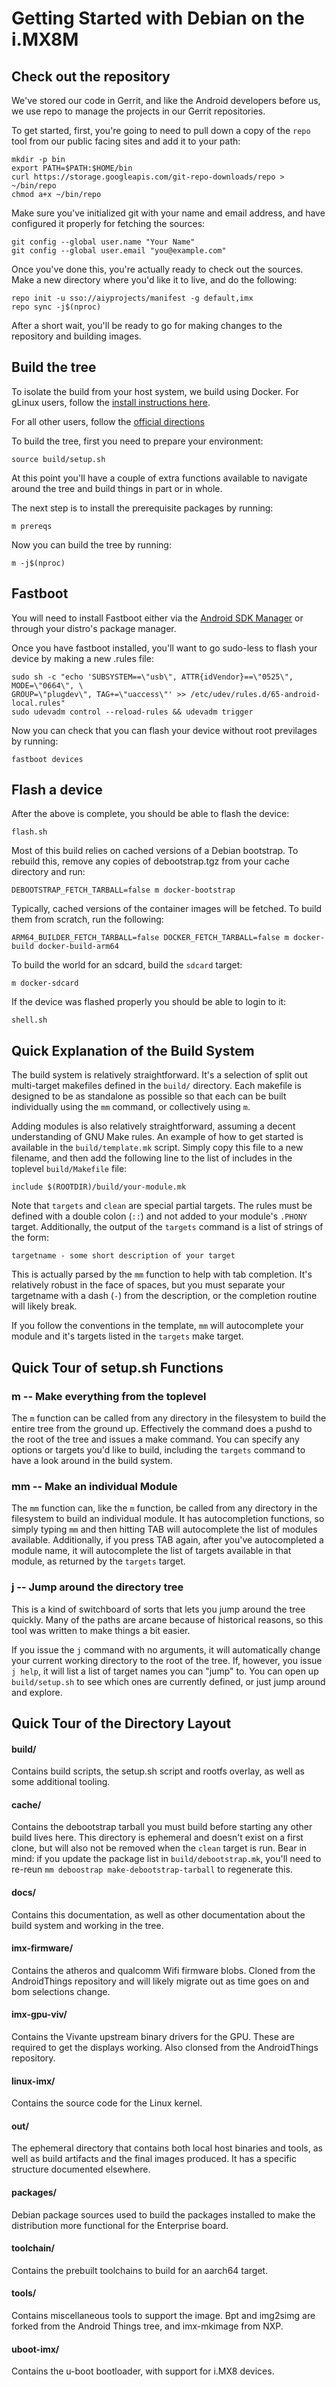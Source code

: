 # Getting Started with Debian on the i.MX8M

## Check out the repository

We've stored our code in Gerrit, and like the Android developers before us, we
use repo to manage the projects in our Gerrit repositories.

To get started, first, you're going to need to pull down a copy of the `repo`
tool from our public facing sites and add it to your path:

```
mkdir -p bin
export PATH=$PATH:$HOME/bin
curl https://storage.googleapis.com/git-repo-downloads/repo > ~/bin/repo
chmod a+x ~/bin/repo
```

Make sure you've initialized git with your name and email address, and have
configured it properly for fetching the sources:

```
git config --global user.name "Your Name"
git config --global user.email "you@example.com"
```

Once you've done this, you're actually ready to check out the sources. Make a
new directory where you'd like it to live, and do the following:

```
repo init -u sso://aiyprojects/manifest -g default,imx
repo sync -j$(nproc)
```

After a short wait, you'll be ready to go for making changes to the repository
and building images.

## Build the tree

To isolate the build from your host system, we build using Docker.
For gLinux users, follow the [install instructions here](http://go/installdocker).

For all other users, follow the [official directions](https://docs.docker.com/install)

To build the tree, first you need to prepare your environment:

```
source build/setup.sh
```

At this point you'll have a couple of extra functions available to navigate
around the tree and build things in part or in whole.

The next step is to install the prerequisite packages by running:

```
m prereqs
```

Now you can build the tree by running:

```
m -j$(nproc)
```

## Fastboot

You will need to install Fastboot either via the [Android SDK Manager](https://developer.android.com/studio/#downloads) or through your distro's package manager.

Once you have fastboot installed, you'll want to go sudo-less to flash your device by making a new .rules file:

```
sudo sh -c "echo 'SUBSYSTEM==\"usb\", ATTR{idVendor}==\"0525\", MODE=\"0664\", \
GROUP=\"plugdev\", TAG+=\"uaccess\"' >> /etc/udev/rules.d/65-android-local.rules"
sudo udevadm control --reload-rules && udevadm trigger
```

Now you can check that you can flash your device without root previlages by running:

```
fastboot devices
```

## Flash a device

After the above is complete, you should be able to flash the device:

```
flash.sh
```

Most of this build relies on cached versions of a Debian bootstrap.
To rebuild this, remove any copies of debootstrap.tgz from your cache directory
and run:

```
DEBOOTSTRAP_FETCH_TARBALL=false m docker-bootstrap
```

Typically, cached versions of the container images will be fetched.
To build them from scratch, run the following:

```
ARM64_BUILDER_FETCH_TARBALL=false DOCKER_FETCH_TARBALL=false m docker-build docker-build-arm64
```

To build the world for an sdcard, build the `sdcard` target:

```
m docker-sdcard
```

If the device was flashed properly you should be able to login to it:

```
shell.sh
```

## Quick Explanation of the Build System

The build system is relatively straightforward. It's a selection of split
out multi-target makefiles defined in the `build/` directory. Each makefile is
designed to be as standalone as possible so that each can be built individually
using the `mm` command, or collectively using `m`.

Adding modules is also relatively straightforward, assuming a decent
understanding of GNU Make rules. An example of how to get started is available
in the `build/template.mk` script. Simply copy this file to a new filename, and
then add the following line to the list of includes in the toplevel
`build/Makefile` file:

```
include $(ROOTDIR)/build/your-module.mk
```

Note that `targets` and `clean` are special partial targets. The rules must be
defined with a double colon (`::`) and not added to your module's `.PHONY`
target. Additionally, the output of the `targets` command is a list of strings
of the form:

```
targetname - some short description of your target
```

This is actually parsed by the `mm` function to help with tab completion. It's
relatively robust in the face of spaces, but you must separate your targetname
with a dash (`-`) from the description, or the completion routine will likely
break.

If you follow the conventions in the template, `mm` will autocomplete your
module and it's targets listed in the `targets` make target.

## Quick Tour of setup.sh Functions

### m -- Make everything from the toplevel

The `m` function can be called from any directory in the filesystem to build the
entire tree from the ground up. Effectively the command does a pushd to the root
of the tree and issues a make command. You can specify any options or targets
you'd like to build, including the `targets` command to have a look around in
the build system.

### mm -- Make an individual Module

The `mm` function can, like the `m` function, be called from any directory in
the filesystem to build an individual module. It has autocompletion functions,
so simply typing `mm` and then hitting TAB will autocomplete the list of modules
available. Additionally, if you press TAB again, after you've autocompleted a
module name, it will autocomplete the list of targets available in that module,
as returned by the `targets` target.

### j -- Jump around the directory tree

This is a kind of switchboard of sorts that lets you jump around the tree
quickly. Many of the paths are arcane because of historical reasons, so this
tool was written to make things a bit easier.

If you issue the `j` command with no arguments, it will automatically change
your current working directory to the root of the tree. If, however, you issue
`j help`, it will list a list of target names you can "jump" to. You can open up
`build/setup.sh` to see which ones are currently defined, or just jump around
and explore.

## Quick Tour of the Directory Layout

#### build/
Contains build scripts, the setup.sh script and rootfs overlay, as well as some
additional tooling.

#### cache/
Contains the debootstrap tarball you must build before starting any other build
lives here. This directory is ephemeral and doesn't exist on a first clone, but
will also not be removed when the `clean` target is run. Bear in mind: if you
update the package list in `build/debootstrap.mk`, you'll need to re-reun `mm
deboostrap make-debootstrap-tarball` to regenerate this.

#### docs/
Contains this documentation, as well as other documentation about the build
system and working in the tree.

#### imx-firmware/
Contains the atheros and qualcomm Wifi firmware blobs. Cloned from the
AndroidThings repository and will likely migrate out as time goes on and bom
selections change.

#### imx-gpu-viv/
Contains the Vivante upstream binary drivers for the GPU. These are required to
get the displays working. Also clonsed from the AndroidThings repository.

#### linux-imx/
Contains the source code for the Linux kernel.

#### out/
The ephemeral directory that contains both local host binaries and tools, as
well as build artifacts and the final images produced. It has a specific
structure documented elsewhere.

#### packages/
Debian package sources used to build the packages installed to make the
distribution more functional for the Enterprise board.

#### toolchain/
Contains the prebuilt toolchains to build for an aarch64 target.

#### tools/
Contains miscellaneous tools to support the image. Bpt and img2simg are forked
from the Android Things tree, and imx-mkimage from NXP.

#### uboot-imx/
Contains the u-boot bootloader, with support for i.MX8 devices.

